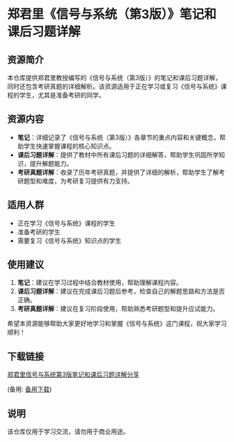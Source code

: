 # 郑君里《信号与系统（第3版）》笔记和课后习题详解

## 资源简介

本仓库提供郑君里教授编写的《信号与系统（第3版）》的笔记和课后习题详解，同时还包含考研真题的详细解析。该资源适用于正在学习或复习《信号与系统》课程的学生，尤其是准备考研的同学。

## 资源内容

- **笔记**：详细记录了《信号与系统（第3版）》各章节的重点内容和关键概念，帮助学生快速掌握课程的核心知识点。
- **课后习题详解**：提供了教材中所有课后习题的详细解答，帮助学生巩固所学知识，提升解题能力。
- **考研真题详解**：收录了历年考研真题，并提供了详细的解析，帮助学生了解考研题型和难度，为考研复习提供有力支持。

## 适用人群

- 正在学习《信号与系统》课程的学生
- 准备考研的学生
- 需要复习《信号与系统》知识点的学生

## 使用建议

1. **笔记**：建议在学习过程中结合教材使用，帮助理解课程内容。
2. **课后习题详解**：建议在完成课后习题后参考，检查自己的解题思路和方法是否正确。
3. **考研真题详解**：建议在复习阶段使用，帮助熟悉考研题型和提升应试能力。

希望本资源能够帮助大家更好地学习和掌握《信号与系统》这门课程，祝大家学习顺利！

## 下载链接
[郑君里信号与系统第3版笔记和课后习题详解分享]() 

(备用: [备用下载](https://pan.baidu.com/s/1AZSLxRGjgQZQdxZEgdfXiA?pwd=1234))

## 说明

该仓库仅用于学习交流，请勿用于商业用途。
